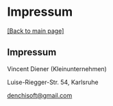 # Impressum

[\[Back to main page\]](https://denchisoft.github.io/)

## Impressum

Vincent Diener (Kleinunternehmen)

Luise-Riegger-Str. 54, Karlsruhe

denchisoft@gmail.com
